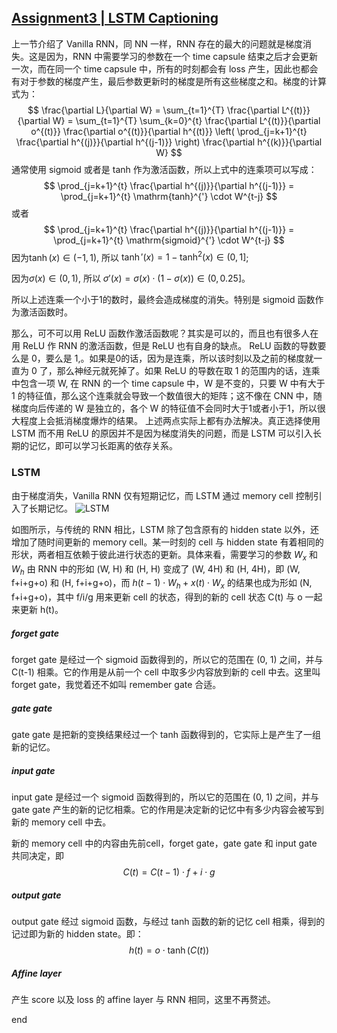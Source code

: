 [Assignment3 | LSTM Captioning](https://github.com/FortiLeiZhang/cs231n/blob/master/code/cs231n/assignment3/LSTM_Captioning.ipynb)
---
上一节介绍了 Vanilla RNN，同 NN 一样，RNN 存在的最大的问题就是梯度消失。这是因为，RNN 中需要学习的参数在一个 time capsule 结束之后才会更新一次，而在同一个 time capsule 中，所有的时刻都会有 loss 产生，因此也都会有对于参数的梯度产生，最后参数更新时的梯度是所有这些梯度之和。梯度的计算式为：
$$
\frac{\partial L}{\partial W} = \sum_{t=1}^{T} \frac{\partial L^{(t)}}{\partial W} = \sum_{t=1}^{T} \sum_{k=0}^{t} \frac{\partial L^{(t)}}{\partial o^{(t)}} \frac{\partial o^{(t)}}{\partial h^{(t)}} \left( \prod_{j=k+1}^{t} \frac{\partial h^{(j)}}{\partial h^{(j-1)}} \right) \frac{\partial h^{(k)}}{\partial W}
$$
通常使用 sigmoid 或者是 tanh 作为激活函数，所以上式中的连乘项可以写成：
$$
\prod_{j=k+1}^{t} \frac{\partial h^{(j)}}{\partial h^{(j-1)}} = \prod_{j=k+1}^{t} \mathrm{tanh}^{'} \cdot W^{t-j}
$$
或者
$$
\prod_{j=k+1}^{t} \frac{\partial h^{(j)}}{\partial h^{(j-1)}} = \prod_{j=k+1}^{t} \mathrm{sigmoid}^{'} \cdot W^{t-j}
$$
因为$\tanh(x) \in (-1, 1)$, 所以 $\tanh'(x) = 1 - \tanh^2(x) \in (0, 1]$;

因为$\sigma(x) \in (0, 1)$, 所以 $\sigma'(x) = \sigma(x) \cdot (1 - \sigma(x)) \in (0, 0.25]$。

所以上述连乘一个小于1的数时，最终会造成梯度的消失。特别是 sigmoid 函数作为激活函数时。

那么，可不可以用 ReLU 函数作激活函数呢？其实是可以的，而且也有很多人在用 ReLU 作 RNN 的激活函数，但是 ReLU 也有自身的缺点。
ReLU 函数的导数要么是 0，要么是 1,。如果是0的话，因为是连乘，所以该时刻以及之前的梯度就一直为 0 了，那么神经元就死掉了。如果 ReLU 的导数在取 1 的范围内的话，连乘中包含一项 W, 在 RNN 的一个 time capsule 中，W 是不变的，只要 W 中有大于 1 的特征值，那么这个连乘就会导致一个数值很大的矩阵；这不像在 CNN 中，随梯度向后传递的 W 是独立的，各个 W 的特征值不会同时大于1或者小于1，所以很大程度上会抵消梯度爆炸的结果。
上述两点实际上都有办法解决。真正选择使用 LSTM 而不用 ReLU 的原因并不是因为梯度消失的问题，而是 LSTM 可以引入长期的记忆，即可以学习长距离的依存关系。

### LSTM
由于梯度消失，Vanilla RNN 仅有短期记忆，而 LSTM 通过 memory cell 控制引入了长期记忆。
![LSTM](https://github.com/FortiLeiZhang/cs231n/raw/master/images/LSTM.jpg)

如图所示，与传统的 RNN 相比，LSTM 除了包含原有的 hidden state 以外，还增加了随时间更新的 memory cell。某一时刻的 cell 与 hidden state 有着相同的形状，两者相互依赖于彼此进行状态的更新。具体来看，需要学习的参数 $W_x$ 和 $W_h$ 由 RNN 中的形如 (W, H) 和 (H, H) 变成了 (W, 4H) 和 (H, 4H)，即 (W, f+i+g+o) 和 (H, f+i+g+o)，而 $h(t-1) \cdot W_h + x(t) \cdot W_x$ 的结果也成为形如 (N, f+i+g+o)，其中 f/i/g 用来更新 cell 的状态，得到的新的 cell 状态 C(t) 与 o 一起来更新 h(t)。

##### forget gate
forget gate 是经过一个 sigmoid 函数得到的，所以它的范围在 (0, 1) 之间，并与 C(t-1) 相乘。它的作用是从前一个 cell 中取多少内容放到新的 cell 中去。这里叫 forget gate，我觉着还不如叫 remember gate 合适。

##### gate gate
gate gate 是把新的变换结果经过一个 tanh 函数得到的，它实际上是产生了一组新的记忆。

##### input gate
input gate 是经过一个 sigmoid 函数得到的，所以它的范围在 (0, 1) 之间，并与 gate gate 产生的新的记忆相乘。它的作用是决定新的记忆中有多少内容会被写到新的 memory cell 中去。

新的 memory cell 中的内容由先前cell，forget gate，gate gate 和 input gate 共同决定，即
$$
C(t) = C(t-1) \cdot f + i \cdot g
$$

##### output gate
output gate 经过 sigmoid 函数，与经过 tanh 函数的新的记忆 cell 相乘，得到的记过即为新的 hidden state。即：
$$
h(t) = o \cdot \tanh(C(t))
$$

##### Affine layer
产生 score 以及 loss 的 affine layer 与 RNN 相同，这里不再赘述。



















end
